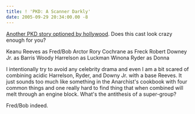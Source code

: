 ```yaml
---
title: ! 'PKD: A Scanner Darkly'
date: 2005-09-29 20:34:00.00 -8
---
```

[Another PKD story optioned by hollywood](http://www.philipkdick.com/films_scanner.html). Does this cast look crazy enough for you?

Keanu Reeves as Fred/Bob Arctor
Rory Cochrane as Freck
Robert Downey Jr. as Barris
Woody Harrelson as Luckman
Winona Ryder as Donna

I intentionally try to avoid any celebrity drama and even I am a bit scared of combining acidic Harrelson, Ryder, and Downy Jr. with a base Reeves. It just sounds too much like something in the Anarchist's cookbook with four common things and one really hard to find thing that when combined will melt through an engine block. What's the antithesis of a super-group?

Fred/Bob indeed.
